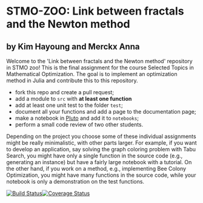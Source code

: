 # STMO-ZOO: Link between fractals and the Newton method
## by Kim Hayoung and Merckx Anna

Welcome to the 'Link between fractals and the Newton method' repository in STMO zoo! This is the final assignment for the course Selected Topics in Mathematical Optimization. The goal is to implement an optimization method in Julia and contribute this to this repository.

- fork this repo and create a pull request;
- add a module to `src` with **at least one function**
- add at least one unit test to the folder `test`;
- document all your functions and add a page to the documentation page;
- make a notebook in [Pluto](https://github.com/fonsp/Pluto.jl) and add it to `notebooks`;
- perform a small code review of two other students.

Depending on the project you choose some of these individual assignments might be really minimalistic, with other parts larger. For example, if you want to develop an application, say solving the graph coloring problem with Tabu Search, you might have only a single function in the source code (e.g., generating an instance) but have a fairly large notebook with a tutorial. On the other hand, if you work on a method, e.g., implementing Bee Colony Optimization, you might have many functions in the source code, while your notebook is only a demonstration on the test functions. 

[![Build Status](https://travis-ci.org/MichielStock/STMOZOO.svg?branch=master)](https://travis-ci.org/MichielStock/STMOZOO)[![Coverage Status](https://coveralls.io/repos/github/MichielStock/STMOZOO/badge.svg?branch=master)](https://coveralls.io/github/MichielStock/STMOZOO?branch=master)
